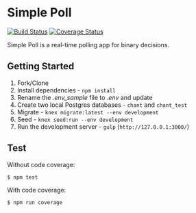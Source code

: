 # Simple Poll

[![Build Status](https://travis-ci.org/mjhea0/simple-poll.svg?branch=master)](https://travis-ci.org/mjhea0/simple-poll)
[![Coverage Status](https://coveralls.io/repos/github/mjhea0/straw-poll/badge.svg?branch=master)](https://coveralls.io/github/mjhea0/straw-poll?branch=master)

Simple Poll is a real-time polling app for binary decisions.

## Getting Started

1. Fork/Clone
1. Install dependencies - `npm install`
1. Rename the *.env_sample* file to *.env* and update
1. Create two local Postgres databases - `chant` and `chant_test`
1. Migrate - `knex migrate:latest --env development`
1. Seed - `knex seed:run --env development`
1. Run the development server - `gulp` (`http://127.0.0.1:3000/`)

## Test

Without code coverage:

```sh
$ npm test
```

With code coverage:

```sh
$ npm run coverage
```
